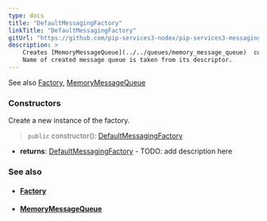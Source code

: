 ```yaml
---
type: docs
title: "DefaultMessagingFactory"
linkTitle: "DefaultMessagingFactory"
gitUrl: "https://github.com/pip-services3-nodex/pip-services3-messaging-nodex"
description: > 
    Creates [MemoryMessageQueue](../../queues/memory_message_queue)  components by their descriptors.
    Name of created message queue is taken from its descriptor.
---
```

See also [Factory](../../../components/build/factory), [MemoryMessageQueue](../../queues/memory_message_queue) 

### Constructors

Create a new instance of the factory.

> `public` constructor(): [DefaultMessagingFactory]()

- **returns**: [DefaultMessagingFactory]() - TODO: add description here


### See also
- #### [Factory](../../../components/build/factory)
- #### [MemoryMessageQueue](../../queues/message_queue)

